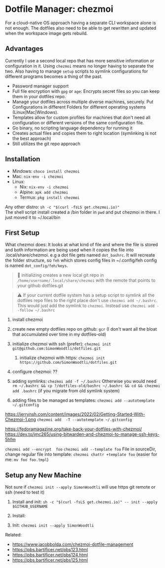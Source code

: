 # Dotfile Manager: chezmoi

For a cloud-native OS approach having a separate CLI workspace alone is not enough. The dotfiles also need to be able to get rewritten and updated when the workspace image gets rebuild.

## Advantages

Currently I use a second local repo that has more sensitive information or configuration in it. Using `chezmoi` means no longer having to separate the two. Also having to manage `setup` scripts to symlink configurations for different programs becomes a thing of the past.

* Password manager support
* Full file encryption with `gpg` or `age`: Encrypts secret files so you can keep them in your dotfiles repo. 
* Manage your dotfiles across multiple diverse machines, securely. Put Configurations in different Folders for different operating systems (Linux|Mac|Windows).
* Templates allow for custom profiles for machines that don't need all configuration or different versions of the same configuration file.
* Go binary, no scripting language dependency for running it
* Creates actual files and copies them to right location (symlinking is not the best approach)
* Still utilizes the git repo approach

## Installation

* Mindows: `choco install chezmoi`
* Mac: `nix-env -i chezmoi`
* Linux: 
    * Nix: `nix-env -i chezmoi` 
    * Alpine: `apk add chezmoi`
    * Termux: `pkg install chezmoi`

Any other distro: `sh -c "$(curl -fsLS get.chezmoi.io)"`   
The shell script install created a /bin folder in `pwd` and put chezmoi in there. I just moved it to ~/.local/bin

## First Setup

What chezmoi does: It looks at what kind of file and where the file is stored and both information are being used when it copies the file into .local/share/chezmoi. e.g a dot file gets named `dot_bashrc`. It will recreate the folder structure, so `feh` which stores config files in ~/.config/feh config is named `dot_config/feh/keys`.

> 🧐 initializing creates a new local git repo in `/home/username/.local/share/chezmoi` with the remote that points to your github dotfiles.git

> ⚠️ If your current dotfile system has a setup script to symlink all the dotfiles repo files to the right place don't use `chezmoi add ~/.bashrc`. This would just add the symlink to `chezmoi`. Instead use `chezmoi add --follow ~/.bashrc`


1. install chezmoi
1. create new empty dotfiles repo on github: `gcr` (I don't want all the bloat
   that accumulated over time in my dotfiles-old)
1. initialize chezmoi with ssh (prefer): `chezmoi init git@github.com:SimonWoodtli/dotfiles.git`
      1. initialize chezmoi with https: `chezmoi init https://github.com/SimonWoodtli/dotfiles.git`

1. configure chezmoi: ??
1. adding symlinks: `chezmoi add -f ~/.bashrc`
   Otherwise you would need `rm ~/.bashrc && cp ?/dotfiles-old/bashrc ~/.bashrc
   && cd && chezmoi add .bashrc` (if you migrate from old symlink system)
1. adding files to be managed as templates: `chezmoi add --autotemplate ~/.gitconfig`

https://jerrynsh.com/content/images/2022/02/Getting-Started-With-Chezmoi-1.png
`chezmoi add  -T --autotemplate ~/.gitconfig`

https://fedoramagazine.org/take-back-your-dotfiles-with-chezmoi/
https://dev.to/jmc265/using-bitwarden-and-chezmoi-to-manage-ssh-keys-5hfm

`chezmoi add --encrypt  foo`
`chezmoi add --template foo`
File in sourceDir, change regular file into template: `chezmoi chattr +template foo` (easier for me: `mv foo foo.tmpl`)


## Setup any New Machine

Not sure if `chezmoi init --apply SimonWoodtli` will use https git remote or ssh (need to test it)

1. Install and init: `sh -c "$(curl -fsLS get.chezmoi.io)" -- init --apply $GITHUB_USERNAME`

1. Install:
1. Init: `chezmoi init --apply SimonWoodtli`




Related:

* <https://www.jacobbolda.com/chezmoi-dotfile-management>
* <https://pbs.bartificer.net/pbs123.html>
* <https://pbs.bartificer.net/pbs124.html>
* <https://pbs.bartificer.net/pbs125.html>
